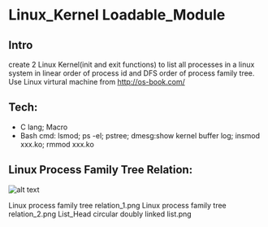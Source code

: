 # Linux_Kernel Loadable_Module
## Intro
create 2 Linux Kernel(init and exit functions) to list all processes in a linux system in linear order of process id and DFS order of process family tree.   Use Linux virtural machine from http://os-book.com/  

## Tech:
* C lang; Macro
* Bash cmd:  lsmod;  ps -el;  pstree;  dmesg:show kernel buffer log;  insmod xxx.ko;  rmmod xxx.ko

## Linux Process Family Tree Relation:
![alt text](https://github.com/504steven/Linux_Kernel_Loadable_Module/blob/master/List_Head%20circular%20doubly%20linked%20list.png)

Linux process family tree relation_1.png
Linux process family tree relation_2.png
List_Head circular doubly linked list.png
